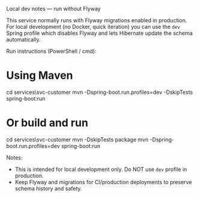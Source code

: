 Local dev notes — run without Flyway

This service normally runs with Flyway migrations enabled in production. For local development (no Docker, quick iteration) you can use the `dev` Spring profile which disables Flyway and lets Hibernate update the schema automatically.

Run instructions (PowerShell / cmd):

# Using Maven
cd services\svc-customer
mvn -Dspring-boot.run.profiles=dev -DskipTests spring-boot:run

# Or build and run
cd services\svc-customer
mvn -DskipTests package
mvn -Dspring-boot.run.profiles=dev spring-boot:run

Notes:
- This is intended for local development only. Do NOT use `dev` profile in production.
- Keep Flyway and migrations for CI/production deployments to preserve schema history and safety.

